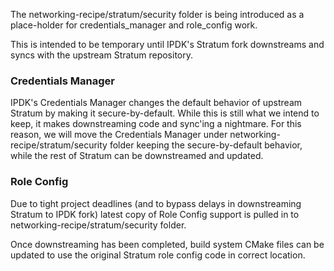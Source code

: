 
The networking-recipe/stratum/security folder is being introduced as a
place-holder for credentials_manager and role_config work.

This is intended to be temporary until IPDK's Stratum fork downstreams
and syncs with the upstream Stratum repository.

### Credentials Manager
IPDK's Credentials Manager changes the default behavior of upstream Stratum by
making it secure-by-default. While this is still what we intend to keep, it
makes downstreaming code and sync'ing a nightmare. For this reason, we will
move the Credentials Manager under networking-recipe/stratum/security folder
keeping the secure-by-default behavior, while the rest of Stratum can be
downstreamed and updated.

### Role Config
Due to tight project deadlines (and to bypass delays in downstreaming Stratum to
IPDK fork) latest copy of Role Config support is pulled in to
networking-recipe/stratum/security folder.

Once downstreaming has been completed, build system CMake files can be updated
to use the original Stratum role config code in correct location.
